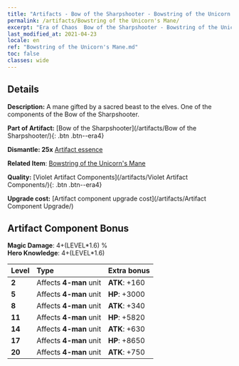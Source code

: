 ```yaml
---
title: "Artifacts - Bow of the Sharpshooter - Bowstring of the Unicorn's Mane"
permalink: /artifacts/Bowstring of the Unicorn's Mane/
excerpt: "Era of Chaos  Bow of the Sharpshooter - Bowstring of the Unicorn's Mane. A mane gifted by a sacred beast to the elves. One of the components of the Bow of the Sharpshooter."
last_modified_at: 2021-04-23
locale: en
ref: "Bowstring of the Unicorn's Mane.md"
toc: false
classes: wide
---
```




## Details

 **Description:** A mane gifted by a sacred beast to the elves. One of the components of the Bow of the Sharpshooter.

 **Part of Artifact:** [Bow of the Sharpshooter](/artifacts/Bow of the Sharpshooter/){: .btn .btn--era4}

 **Dismantle: 25x** [Artifact essence](/Items/con_905/)

 **Related Item**: [Bowstring of the Unicorn's Mane](/Items/art_105/)

 **Quality:** [Violet Artifact Components](/artifacts/Violet Artifact Components/){: .btn .btn--era4}

 **Upgrade cost:** [Artifact component upgrade cost](/artifacts/Artifact Component Upgrade/)

## Artifact Component Bonus

  **Magic Damage**: 4+(LEVEL\*1.6) %<br/>**Hero Knowledge**: 4+(LEVEL\*1.6)

  |  Level  | Type |    Extra bonus  | 
  |:--------|:-----|:----------------| 
  | **2** | Affects **4-man** unit | **ATK**: +160 | 
  | **5** | Affects **4-man** unit | **HP**: +3000 | 
  | **8** | Affects **4-man** unit | **ATK**: +340 | 
  | **11** | Affects **4-man** unit | **HP**: +5820 | 
  | **14** | Affects **4-man** unit | **ATK**: +630 | 
  | **17** | Affects **4-man** unit | **HP**: +8650 | 
  | **20** | Affects **4-man** unit | **ATK**: +750 | 
